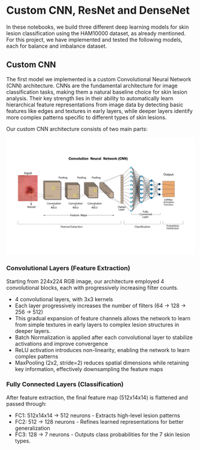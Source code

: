 # Custom CNN, ResNet and DenseNet

In these notebooks, we build three different deep learning models for skin lesion classification using the HAM10000 dataset, as already mentioned. For this project, we have implemented and tested the following models, each for balance and imbalance dataset.

## Custom CNN

The first model we implemented is a custom Convolutional Neural Network (CNN) architecture. CNNs are the fundamental architecture for image classification tasks, making them a natural baseline choice for skin lesion analysis. Their key strength lies in their ability to automatically learn hierarchical feature representations from image data by detecting basic features like edges and textures in early layers, while deeper layers identify more complex patterns specific to different types of skin lesions.

Our custom CNN architecture consists of two main parts:

![Custom CNN Architecture](images_nb/DeepL-4.png)

### Convolutional Layers (Feature Extraction)

Starting from 224x224 RGB image, our architecture employed 4 convolutional blocks, each with progressively increasing filter counts.

* 4 convolutional layers, with 3x3 kernels
* Each layer progressively increases the number of filters (64 → 128 → 256 → 512)
* This gradual expansion of feature channels allows the network to learn from simple textures in early layers to complex lesion structures in deeper layers.
* Batch Normalization is applied after each convolutional layer to stabilize activations and improve convergence
* ReLU activation introduces non-linearity, enabling the network to learn complex patterns
* MaxPooling (2x2, stride=2) reduces spatial dimensions while retaining key information, effectively downsampling the feature maps

### Fully Connected Layers (Classification)

After feature extraction, the final feature map (512x14x14) is flattened and passed through:

* FC1: 512x14x14 → 512 neurons - Extracts high-level lesion patterns
* FC2: 512 → 128 neurons - Refines learned representations for better generalization
* FC3: 128 → 7 neurons - Outputs class probabilities for the 7 skin lesion types.

